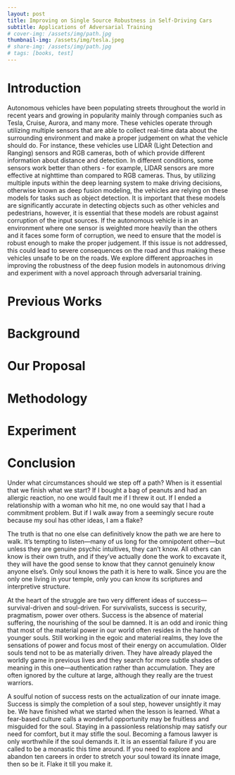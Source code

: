 ```yaml
---
layout: post
title: Improving on Single Source Robustness in Self-Driving Cars
subtitle: Applications of Adversarial Training 
# cover-img: /assets/img/path.jpg
thumbnail-img: /assets/img/tesla.jpeg
# share-img: /assets/img/path.jpg
# tags: [books, test]
---
```


# Introduction

Autonomous vehicles have been populating streets throughout the world in recent years and growing in popularity mainly through companies such as Tesla, Cruise, Aurora, and many more. These vehicles operate through utilizing multiple sensors that are able to collect real-time data about the surrounding environment and make a proper judgement on what the vehicle should do. For instance, these vehicles use LIDAR (Light Detection and Ranging) sensors and RGB cameras, both of which provide different information about distance and detection. In different conditions, some sensors work better than others - for example, LIDAR sensors are more effective at nighttime than compared to RGB cameras. Thus, by utilizing multiple inputs within the deep learning system to make driving decisions, otherwise known as deep fusion modeling, the vehicles are relying on these models for tasks such as object detection. It is important that these models are significantly accurate in detecting objects such as other vehicles and pedestrians, however, it is essential that these models are robust against corruption of the input sources. If the autonomous vehicle is in an environment where one sensor is weighted more heavily than the others and it faces some form of corruption, we need to ensure that the model is robust enough to make the proper judgement. If this issue is not addressed, this could lead to severe consequences on the road and thus making these vehicles unsafe to be on the roads. We explore different approaches in improving the robustness of the deep fusion models in autonomous driving and experiment with a novel approach through adversarial training.

# Previous Works



# Background

# Our Proposal

# Methodology

# Experiment

# Conclusion

Under what circumstances should we step off a path? When is it essential that we finish what we start? If I bought a bag of peanuts and had an allergic reaction, no one would fault me if I threw it out. If I ended a relationship with a woman who hit me, no one would say that I had a commitment problem. But if I walk away from a seemingly secure route because my soul has other ideas, I am a flake?

The truth is that no one else can definitively know the path we are here to walk. It’s tempting to listen—many of us long for the omnipotent other—but unless they are genuine psychic intuitives, they can’t know. All others can know is their own truth, and if they’ve actually done the work to excavate it, they will have the good sense to know that they cannot genuinely know anyone else’s. Only soul knows the path it is here to walk. Since you are the only one living in your temple, only you can know its scriptures and interpretive structure.

At the heart of the struggle are two very different ideas of success—survival-driven and soul-driven. For survivalists, success is security, pragmatism, power over others. Success is the absence of material suffering, the nourishing of the soul be damned. It is an odd and ironic thing that most of the material power in our world often resides in the hands of younger souls. Still working in the egoic and material realms, they love the sensations of power and focus most of their energy on accumulation. Older souls tend not to be as materially driven. They have already played the worldly game in previous lives and they search for more subtle shades of meaning in this one—authentication rather than accumulation. They are often ignored by the culture at large, although they really are the truest warriors.

A soulful notion of success rests on the actualization of our innate image. Success is simply the completion of a soul step, however unsightly it may be. We have finished what we started when the lesson is learned. What a fear-based culture calls a wonderful opportunity may be fruitless and misguided for the soul. Staying in a passionless relationship may satisfy our need for comfort, but it may stifle the soul. Becoming a famous lawyer is only worthwhile if the soul demands it. It is an essential failure if you are called to be a monastic this time around. If you need to explore and abandon ten careers in order to stretch your soul toward its innate image, then so be it. Flake it till you make it.